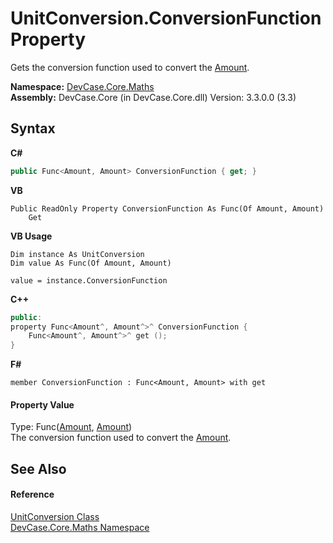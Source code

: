 # UnitConversion.ConversionFunction Property 
 

Gets the conversion function used to convert the <a href="T_DevCase_Core_Maths_Amount">Amount</a>.

**Namespace:**&nbsp;<a href="N_DevCase_Core_Maths">DevCase.Core.Maths</a><br />**Assembly:**&nbsp;DevCase.Core (in DevCase.Core.dll) Version: 3.3.0.0 (3.3)

## Syntax

**C#**<br />
``` C#
public Func<Amount, Amount> ConversionFunction { get; }
```

**VB**<br />
``` VB
Public ReadOnly Property ConversionFunction As Func(Of Amount, Amount)
	Get
```

**VB Usage**<br />
``` VB Usage
Dim instance As UnitConversion
Dim value As Func(Of Amount, Amount)

value = instance.ConversionFunction

```

**C++**<br />
``` C++
public:
property Func<Amount^, Amount^>^ ConversionFunction {
	Func<Amount^, Amount^>^ get ();
}
```

**F#**<br />
``` F#
member ConversionFunction : Func<Amount, Amount> with get

```


#### Property Value
Type: Func(<a href="T_DevCase_Core_Maths_Amount">Amount</a>, <a href="T_DevCase_Core_Maths_Amount">Amount</a>)<br />The conversion function used to convert the <a href="T_DevCase_Core_Maths_Amount">Amount</a>.

## See Also


#### Reference
<a href="T_DevCase_Core_Maths_UnitConversion">UnitConversion Class</a><br /><a href="N_DevCase_Core_Maths">DevCase.Core.Maths Namespace</a><br />
